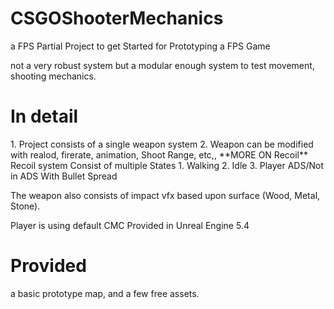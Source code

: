 # CSGOShooterMechanics
 a FPS Partial Project to get Started for Prototyping a FPS Game

not a very robust system but a modular enough system to test movement, shooting mechanics.

<h1> In detail</h1>
1. Project consists of a single weapon system
2. Weapon can be modified with realod, firerate, animation, Shoot Range, etc,,
**MORE ON Recoil**
Recoil system Consist of multiple States
1. Walking 2. Idle 3. Player ADS/Not in ADS
With Bullet Spread

The weapon also consists of impact vfx based upon surface (Wood, Metal, Stone).

Player is using default CMC Provided in Unreal Engine 5.4

<h1>Provided</h1>
a basic prototype map, and a few free assets.
